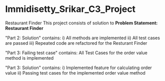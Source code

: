 # Immidisetty_Srikar_C3_Project
Restaurant Finder 
 This project consists of solution to **Problem Statement: Restaurant Finder**

"Part 2: Solution" contains:
i) All methods are implemented
ii) All test cases are passed
iii) Repeated code are refactored for the Resturant Finder

"Part 3: Failing test case" contains:
  All Test Cases for the  order value method is implemented
 
"Part 3: Solution" contains:
i)  Implemented feature for calculating order value
ii) Passing test cases for the implemented order value method
 
